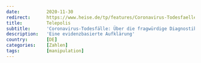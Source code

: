 ```yaml
---
date:          2020-11-30
redirect:      https://www.heise.de/tp/features/Coronavirus-Todesfaelle-Ueber-die-fragwuerdige-Diagnostik-und-die-irrefuehrende-Darstellung-in-4973792.html
title:         Telepolis
subtitle:      'Coronavirus-Todesfälle: Über die fragwürdige Diagnostik und die irreführende Darstellung in Regierungserklärungen'
description:   'Eine evidenzbasierte Aufklärung'
country:       [DE]
categories:    [Zahlen]
tags:          [manipulation]
---
```

